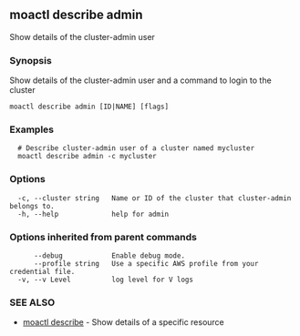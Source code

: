 ## moactl describe admin

Show details of the cluster-admin user

### Synopsis

Show details of the cluster-admin user and a command to login to the cluster

```
moactl describe admin [ID|NAME] [flags]
```

### Examples

```
  # Describe cluster-admin user of a cluster named mycluster
  moactl describe admin -c mycluster
```

### Options

```
  -c, --cluster string   Name or ID of the cluster that cluster-admin belongs to.
  -h, --help             help for admin
```

### Options inherited from parent commands

```
      --debug            Enable debug mode.
      --profile string   Use a specific AWS profile from your credential file.
  -v, --v Level          log level for V logs
```

### SEE ALSO

* [moactl describe](moactl_describe.md)	 - Show details of a specific resource

